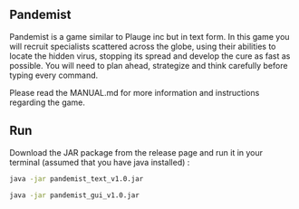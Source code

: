 ## Pandemist

Pandemist is a game similar to Plauge inc but in text form. In this game you
will recruit specialists scattered across the globe, using their abilities to
locate the hidden virus, stopping its spread and develop the cure as fast as
possible. You will need to plan ahead, strategize and think carefully
before typing every command. 

Please read the MANUAL.md for more information and instructions regarding the game.

## Run

Download the JAR package from the release page and run it in your terminal 
(assumed that you have java installed) :

```bash
java -jar pandemist_text_v1.0.jar

java -jar pandemist_gui_v1.0.jar
```


